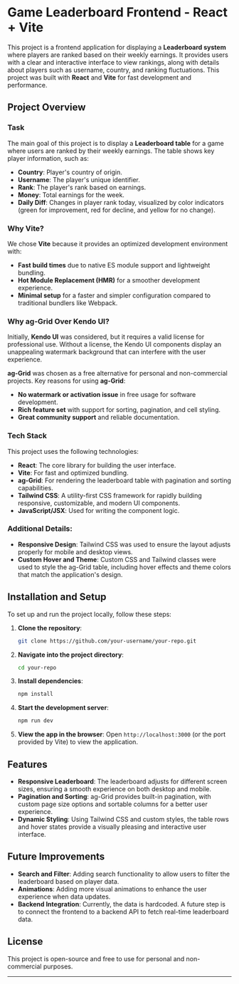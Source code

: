 # Game Leaderboard Frontend - React + Vite

This project is a frontend application for displaying a **Leaderboard system** where players are ranked based on their weekly earnings. It provides users with a clear and interactive interface to view rankings, along with details about players such as username, country, and ranking fluctuations. This project was built with **React** and **Vite** for fast development and performance.

## Project Overview

### Task
The main goal of this project is to display a **Leaderboard table** for a game where users are ranked by their weekly earnings. The table shows key player information, such as:
- **Country**: Player's country of origin.
- **Username**: The player's unique identifier.
- **Rank**: The player's rank based on earnings.
- **Money**: Total earnings for the week.
- **Daily Diff**: Changes in player rank today, visualized by color indicators (green for improvement, red for decline, and yellow for no change).

### Why Vite?
We chose **Vite** because it provides an optimized development environment with:
- **Fast build times** due to native ES module support and lightweight bundling.
- **Hot Module Replacement (HMR)** for a smoother development experience.
- **Minimal setup** for a faster and simpler configuration compared to traditional bundlers like Webpack.

### Why ag-Grid Over Kendo UI?
Initially, **Kendo UI** was considered, but it requires a valid license for professional use. Without a license, the Kendo UI components display an unappealing watermark background that can interfere with the user experience. 

**ag-Grid** was chosen as a free alternative for personal and non-commercial projects. Key reasons for using **ag-Grid**:
- **No watermark or activation issue** in free usage for software development.
- **Rich feature set** with support for sorting, pagination, and cell styling.
- **Great community support** and reliable documentation.

### Tech Stack
This project uses the following technologies:
- **React**: The core library for building the user interface.
- **Vite**: For fast and optimized bundling.
- **ag-Grid**: For rendering the leaderboard table with pagination and sorting capabilities.
- **Tailwind CSS**: A utility-first CSS framework for rapidly building responsive, customizable, and modern UI components.
- **JavaScript/JSX**: Used for writing the component logic.
  
### Additional Details:
- **Responsive Design**: Tailwind CSS was used to ensure the layout adjusts properly for mobile and desktop views.
- **Custom Hover and Theme**: Custom CSS and Tailwind classes were used to style the ag-Grid table, including hover effects and theme colors that match the application's design.

## Installation and Setup

To set up and run the project locally, follow these steps:

1. **Clone the repository**:
   ```bash
   git clone https://github.com/your-username/your-repo.git
   ```

2. **Navigate into the project directory**:
   ```bash
   cd your-repo
   ```

3. **Install dependencies**:
   ```bash
   npm install
   ```

4. **Start the development server**:
   ```bash
   npm run dev
   ```

5. **View the app in the browser**:
   Open `http://localhost:3000` (or the port provided by Vite) to view the application.

## Features

- **Responsive Leaderboard**: The leaderboard adjusts for different screen sizes, ensuring a smooth experience on both desktop and mobile.
- **Pagination and Sorting**: ag-Grid provides built-in pagination, with custom page size options and sortable columns for a better user experience.
- **Dynamic Styling**: Using Tailwind CSS and custom styles, the table rows and hover states provide a visually pleasing and interactive user interface.

## Future Improvements

- **Search and Filter**: Adding search functionality to allow users to filter the leaderboard based on player data.
- **Animations**: Adding more visual animations to enhance the user experience when data updates.
- **Backend Integration**: Currently, the data is hardcoded. A future step is to connect the frontend to a backend API to fetch real-time leaderboard data.

## License
This project is open-source and free to use for personal and non-commercial purposes.

---
